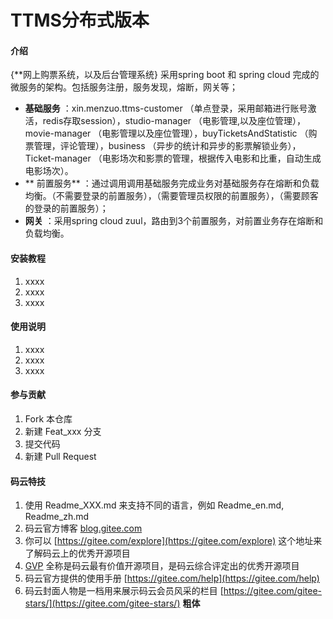 # TTMS分布式版本

#### 介绍
{**网上购票系统，以及后台管理系统}
  采用spring boot 和 spring cloud 完成的微服务的架构。包括服务注册，服务发现，熔断，网关等；
  - **基础服务** ：xin.menzuo.ttms-customer （单点登录，采用邮箱进行账号激活，redis存取session），studio-manager （电影管理,以及座位管理），movie-manager （电影管理以及座位管理），buyTicketsAndStatistic （购票管理，评论管理），business （异步的统计和异步的影票解锁业务）， Ticket-manager （电影场次和影票的管理，根据传入电影和比重，自动生成电影场次）。
  -  ** 前置服务** ：通过调用调用基础服务完成业务对基础服务存在熔断和负载均衡。（不需要登录的前置服务），（需要管理员权限的前置服务），（需要顾客的登录的前置服务）；
  -   **网关** ：采用spring cloud zuul，路由到3个前置服务，对前置业务存在熔断和负载均衡。

#### 安装教程

1. xxxx
2. xxxx
3. xxxx

#### 使用说明

1. xxxx
2. xxxx
3. xxxx

#### 参与贡献

1. Fork 本仓库
2. 新建 Feat_xxx 分支
3. 提交代码
4. 新建 Pull Request


#### 码云特技

1. 使用 Readme\_XXX.md 来支持不同的语言，例如 Readme\_en.md, Readme\_zh.md
2. 码云官方博客 [blog.gitee.com](https://blog.gitee.com)
3. 你可以 [https://gitee.com/explore](https://gitee.com/explore) 这个地址来了解码云上的优秀开源项目
4. [GVP](https://gitee.com/gvp) 全称是码云最有价值开源项目，是码云综合评定出的优秀开源项目
5. 码云官方提供的使用手册 [https://gitee.com/help](https://gitee.com/help)
6. 码云封面人物是一档用来展示码云会员风采的栏目 [https://gitee.com/gitee-stars/](https://gitee.com/gitee-stars/) **粗体** 
